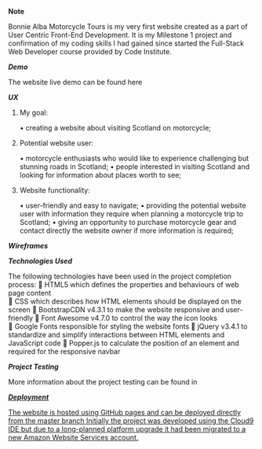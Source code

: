 **Note**

Bonnie Alba Motorcycle Tours is my very first website created as a part of User Centric Front-End Development. It is my Milestone 1 project and confirmation of my coding skills I had gained since started the Full-Stack Web Developer course provided by Code Institute. 

***Demo*** 

The website live demo can be found here 

***UX***

1.	My goal:

    •	creating a website about visiting Scotland on motorcycle;

2.	Potential website user:

    •	motorcycle enthusiasts who would like to experience challenging but stunning roads in Scotland;
    •	people interested in visiting Scotland and looking for information about places worth to see;

3.	Website functionality:

    •	user-friendly and easy to navigate;
    •	providing the potential website user with information they require when planning a motorcycle trip to Scotland;
    •	giving an opportunity to purchase motorcycle gear and contact directly the website owner if more information is required;

***Wireframes***

***Technologies Used***

The following technologies have been used in the project completion process:
	HTML5 which defines the properties and behaviours of web page content  
	CSS which describes how HTML elements should be displayed on the screen 
	BootstrapCDN v4.3.1 to make the website responsive and user-friendly
	Font Awesome v4.7.0 to control the way the icon looks  
	Google Fonts responsible for styling the website fonts 
	jQuery v3.4.1 to standardize and simplify interactions between HTML elements and JavaScript code
	Popper.js to calculate the position of an element and required for the responsive navbar

***Project Testing***

More information about the project testing can be found in 
<a href=”https://github.com/KrisK1978/milestone-project1-bamt-ucfd/blob/master/TESTING.md”>

***Deployment***

The website is hosted using GitHub pages and can be deployed directly from the <a href=”https://github.com/KrisK1978/milestone-project1-bamt-ucfd”>master branch   Initially the project was developed using the <a href=”https://c9.io/login”> Cloud9 IDE but due to a long-planned platform upgrade it had been migrated to a new Amazon Website Services account.

